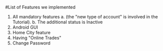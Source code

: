 #List of Features we implemented
1. All mandatory features
 a. (the "new type of account" is involved in the Tutorial).
 b. The additional status is Inactive
2. Android GUI
3. Home City feature
4. Having "Online Trades"
5. Change Password

